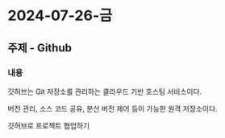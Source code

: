 # 2024-07-26-금

## 주제 - Github

### 내용

깃허브는 Git 저장소를 관리하는 클라우드 기반 호스팅 서비스이다.

버전 관리, 소스 코드 공유, 분산 버전 제어 등이 가능한 원격 저장소이다.

깃허브로 프로젝트 협업하기